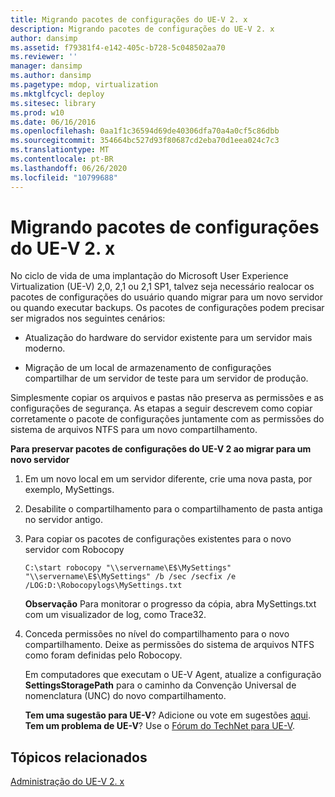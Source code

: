 ```yaml
---
title: Migrando pacotes de configurações do UE-V 2. x
description: Migrando pacotes de configurações do UE-V 2. x
author: dansimp
ms.assetid: f79381f4-e142-405c-b728-5c048502aa70
ms.reviewer: ''
manager: dansimp
ms.author: dansimp
ms.pagetype: mdop, virtualization
ms.mktglfcycl: deploy
ms.sitesec: library
ms.prod: w10
ms.date: 06/16/2016
ms.openlocfilehash: 0aa1f1c36594d69de40306dfa70a4a0cf5c86dbb
ms.sourcegitcommit: 354664bc527d93f80687cd2eba70d1eea024c7c3
ms.translationtype: MT
ms.contentlocale: pt-BR
ms.lasthandoff: 06/26/2020
ms.locfileid: "10799688"
---
```

# Migrando pacotes de configurações do UE-V 2. x


No ciclo de vida de uma implantação do Microsoft User Experience Virtualization (UE-V) 2,0, 2,1 ou 2,1 SP1, talvez seja necessário realocar os pacotes de configurações do usuário quando migrar para um novo servidor ou quando executar backups. Os pacotes de configurações podem precisar ser migrados nos seguintes cenários:

-   Atualização do hardware do servidor existente para um servidor mais moderno.

-   Migração de um local de armazenamento de configurações compartilhar de um servidor de teste para um servidor de produção.

Simplesmente copiar os arquivos e pastas não preserva as permissões e as configurações de segurança. As etapas a seguir descrevem como copiar corretamente o pacote de configurações juntamente com as permissões do sistema de arquivos NTFS para um novo compartilhamento.

**Para preservar pacotes de configurações do UE-V 2 ao migrar para um novo servidor**

1.  Em um novo local em um servidor diferente, crie uma nova pasta, por exemplo, MySettings.

2.  Desabilite o compartilhamento para o compartilhamento de pasta antiga no servidor antigo.

3.  Para copiar os pacotes de configurações existentes para o novo servidor com Robocopy

    ``` syntax
    C:\start robocopy "\\servername\E$\MySettings" "\\servername\E$\MySettings" /b /sec /secfix /e /LOG:D:\Robocopylogs\MySettings.txt
    ```

    **Observação**  Para monitorar o progresso da cópia, abra MySettings.txt com um visualizador de log, como Trace32.

     

4.  Conceda permissões no nível do compartilhamento para o novo compartilhamento. Deixe as permissões do sistema de arquivos NTFS como foram definidas pelo Robocopy.

    Em computadores que executam o UE-V Agent, atualize a configuração **SettingsStoragePath** para o caminho da Convenção Universal de nomenclatura (UNC) do novo compartilhamento.

    **Tem uma sugestão para UE-V**? Adicione ou vote em sugestões [aqui](http://uev.uservoice.com/forums/280428-microsoft-user-experience-virtualization). **Tem um problema de UE-V**? Use o [Fórum do TechNet para UE-V](https://social.technet.microsoft.com/Forums/home?forum=mdopuev).

## Tópicos relacionados


[Administração do UE-V 2. x](administering-ue-v-2x-new-uevv2.md)

 

 





